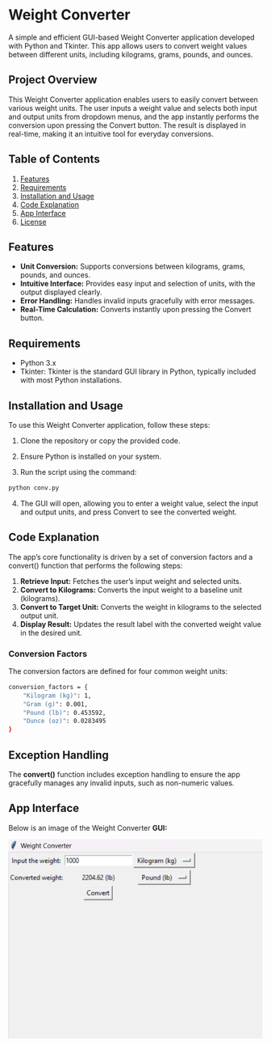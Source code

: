 # Weight Converter
A simple and efficient GUI-based Weight Converter application developed with Python and Tkinter. This app allows users to convert weight values between different units, including kilograms, grams, pounds, and ounces.

## Project Overview

This Weight Converter application enables users to easily convert between various weight units. The user inputs a weight value and selects both input and output units from dropdown menus, and the app instantly performs the conversion upon pressing the Convert button. The result is displayed in real-time, making it an intuitive tool for everyday conversions.

## Table of Contents
1. [Features](#Features)
2. [Requirements](#Requirements)
3. [Installation and Usage](#Installation#and#Usage)
4. [Code Explanation](#Code#Explanation)
5. [App Interface](#App#Interface)
6. [License](#License)

## Features
- **Unit Conversion:** Supports conversions between kilograms, grams, pounds, and ounces.
- **Intuitive Interface:** Provides easy input and selection of units, with the output displayed clearly.
- **Error Handling:** Handles invalid inputs gracefully with error messages.
- **Real-Time Calculation:** Converts instantly upon pressing the Convert button.

## Requirements
- Python 3.x
- Tkinter: Tkinter is the standard GUI library in Python, typically included with most Python installations.

## Installation and Usage
To use this Weight Converter application, follow these steps:

1. Clone the repository or copy the provided code.

2. Ensure Python is installed on your system.
3. Run the script using the command:
```bash
python conv.py
```
4. The GUI will open, allowing you to enter a weight value, select the input and output units, and press Convert to see the converted weight.

## Code Explanation
The app’s core functionality is driven by a set of conversion factors and a convert() function that performs the following steps:

1. **Retrieve Input:** Fetches the user’s input weight and selected units.
2. **Convert to Kilograms:** Converts the input weight to a baseline unit (kilograms).
3. **Convert to Target Unit:** Converts the weight in kilograms to the selected output unit.
4. **Display Result:** Updates the result label with the converted weight value in the desired unit.

### Conversion Factors
The conversion factors are defined for four common weight units:

```bash
conversion_factors = {
    "Kilogram (kg)": 1,
    "Gram (g)": 0.001,
    "Pound (lb)": 0.453592,
    "Ounce (oz)": 0.0283495
}
```

## Exception Handling
The **convert()** function includes exception handling to ensure the app gracefully manages any invalid inputs, such as non-numeric values.

## App Interface
Below is an image of the Weight Converter **GUI:**

![alt text](https://github.com/AhmedEssam29/Weight_Converter/blob/main/app.png?raw=true)

